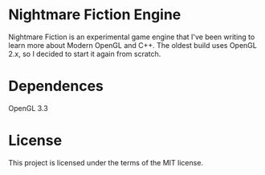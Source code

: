 # Nightmare Fiction Engine
Nightmare Fiction is an experimental game engine that I've been writing to learn more about Modern OpenGL and C++. The oldest build uses OpenGL 2.x, so I decided to start it again from scratch.

# Dependences
OpenGL 3.3


# License
This project is licensed under the terms of the MIT license.

